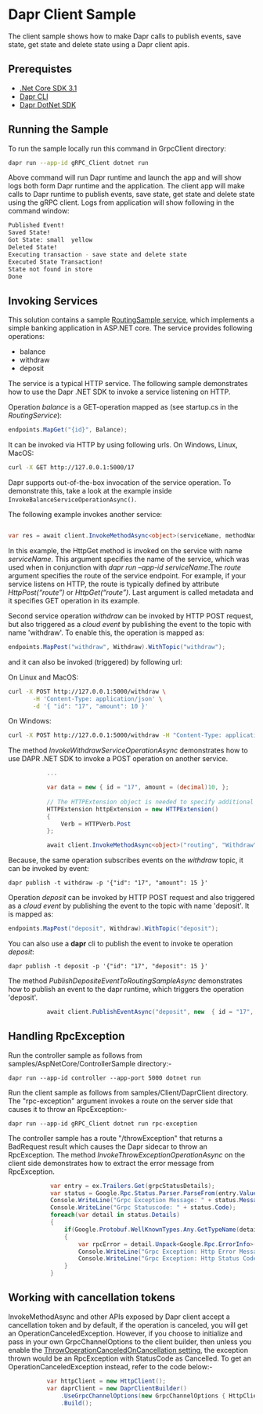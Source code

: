 # Dapr Client Sample
The client sample shows how to make Dapr calls to publish events, save state, get state and delete state using a Dapr client apis. 

## Prerequistes
* [.Net Core SDK 3.1](https://dotnet.microsoft.com/download)
* [Dapr CLI](https://github.com/dapr/cli)
* [Dapr DotNet SDK](https://github.com/dapr/dotnet-sdk)


 ## Running the Sample

 To run the sample locally run this command in GrpcClient directory:
 ```sh
 dapr run --app-id gRPC_Client dotnet run
 ```

 Above command will run Dapr runtime and launch the app and will show logs both form Dapr runtime and the application. The client app will make calls to Dapr runtime to publish events, save state, get state and delete state using the gRPC client.
 Logs from application will show following in the command window:
```sh
Published Event!
Saved State!
Got State: small  yellow
Deleted State!
Executing transaction - save state and delete state
Executed State Transaction!
State not found in store
Done
 ```

## Invoking Services
This solution contains a sample [RoutingSample service](../../AspNetCore/RoutingSample), which implements a simple banking application in ASP.NET core.
The service provides following operations:
- balance
- withdraw
- deposit

The service is a typical HTTP service. The following sample demonstrates how to use the Dapr .NET SDK to invoke a service listening on HTTP.

Operation *balance* is a GET-operation mapped as (see startup.cs in the *RoutingService*):
 ```c#
 endpoints.MapGet("{id}", Balance);
 ```

It can be invoked via HTTP by using following urls.
On Windows, Linux, MacOS:
 ```sh
curl -X GET http://127.0.0.1:5000/17
 ```

Dapr supports out-of-the-box invocation of the service operation.
To demonstrate this, take a look at the example inside `InvokeBalanceServiceOperationAsync()`.

The following example invokes another service:

```c#

var res = await client.InvokeMethodAsync<object>(serviceName, methodName);
```

In this example, the HttpGet method is invoked on the service with name *serviceName*. This argument specifies the name of the service, which was used when in conjunction with *dapr run –app-id serviceName*.The *route* argument specifies the route of the service endpoint.
For example, if your service listens on HTTP, the route is typically defined by attribute *HttpPost(“route”)* or *HttpGet(“route”)*. Last argument is called metadata and it specifies GET operation in its example.


Second service operation *withdraw* can be invoked by HTTP POST request, but also triggered as a *cloud event* by publishing the event to the topic with name 'withdraw'.
To enable this, the operation is mapped as:
 ```c#
endpoints.MapPost("withdraw", Withdraw).WithTopic("withdraw");
 ```
and it can also be invoked (triggered) by following url:

On Linux and MacOS:
 ```sh
curl -X POST http://127.0.0.1:5000/withdraw \
        -H 'Content-Type: application/json' \
        -d '{ "id": "17", "amount": 10 }'
 ```
On Windows:
 ```sh
curl -X POST http://127.0.0.1:5000/withdraw -H "Content-Type: application/json" -d "{ \"id\": \"17\", \"amount\": 1 }"
 ```


The method *InvokeWithdrawServiceOperationAsync* demonstrates how to use DAPR .NET SDK to invoke a POST operation on another service.

 ```c#        
            ...

            var data = new { id = "17", amount = (decimal)10, };
            
            // The HTTPExtension object is needed to specify additional information such as the HTTP verb and an optional query string, because the receiving service is listening on HTTP.  If it were listening on gRPC, it is not needed.
            HTTPExtension httpExtension = new HTTPExtension()
            {
                Verb = HTTPVerb.Post
            };

            await client.InvokeMethodAsync<object>("routing", "Withdraw", data, httpExtension);
 ```

Because, the same operation subscribes events on the *withdraw* topic, it can be invoked by event:
``` 
dapr publish -t withdraw -p '{"id": "17", "amount": 15 }'
``` 

Operation *deposit* can be invoked by HTTP POST request and also triggered as a *cloud event* by publishing the event to the topic with name 'deposit'.
It is mapped as:
 ```c#
endpoints.MapPost("deposit", Withdraw).WithTopic("deposit");
 ```
You can also use a **dapr** cli to publish the event to invoke te operation *deposit*: 
``` 
dapr publish -t deposit -p '{"id": "17", "deposit": 15 }'
 ``` 

The method *PublishDepositeEventToRoutingSampleAsync* demonstrates how to publish an event to the dapr runtime, which triggers the operation 'deposit'.
 ```c#
            await client.PublishEventAsync("deposit", new  { id = "17", amount = (decimal)10, });          
 ```


## Handling RpcException

Run the controller sample as follows from samples/AspNetCore/ControllerSample directory:-
```
dapr run --app-id controller --app-port 5000 dotnet run
```

Run the client sample as follows from samples/Client/DaprClient directory. The "rpc-exception" argument invokes a route on the server side that causes it to throw an RpcException:-
```
dapr run --app-id gRPC_Client dotnet run rpc-exception
```

The controller sample has a route "/throwException" that returns a BadRequest result which causes the Dapr sidecar to throw an RpcException. The method *InvokeThrowExceptionOperationAsync* on the client side demonstrates how to extract the error message from RpcException.
```c#
            var entry = ex.Trailers.Get(grpcStatusDetails);
            var status = Google.Rpc.Status.Parser.ParseFrom(entry.ValueBytes);
            Console.WriteLine("Grpc Exception Message: " + status.Message);
            Console.WriteLine("Grpc Statuscode: " + status.Code);
            foreach(var detail in status.Details)
            {
                if(Google.Protobuf.WellKnownTypes.Any.GetTypeName(detail.TypeUrl) == grpcErrorInfoDetail)
                {
                    var rpcError = detail.Unpack<Google.Rpc.ErrorInfo>();
                    Console.WriteLine("Grpc Exception: Http Error Message: " + rpcError.Metadata[daprErrorInfoHTTPErrorMetadata]);
                    Console.WriteLine("Grpc Exception: Http Status Code: " + rpcError.Metadata[daprErrorInfoHTTPCodeMetadata]);
                }
            }
 ```

 ## Working with cancellation tokens

 InvokeMethodAsync and other APIs exposed by Dapr client accept a cancellation token and by default, if the operation is canceled, you will get an OperationCanceledException. However, if you choose to initialize and pass in your own GrpcChannelOptions to the client builder, then unless you enable the [ThrowOperationCanceledOnCancellation setting](https://grpc.github.io/grpc/csharp-dotnet/api/Grpc.Net.Client.GrpcChannelOptions.html#Grpc_Net_Client_GrpcChannelOptions_ThrowOperationCanceledOnCancellation), the exception thrown would be an RpcException with StatusCode as Cancelled. To get an OperationCanceledException instead, refer to the code below:-
 ```c#
            var httpClient = new HttpClient();
            var daprClient = new DaprClientBuilder()
                .UseGrpcChannelOptions(new GrpcChannelOptions { HttpClient = httpClient, ThrowOperationCanceledOnCancellation = true })
                .Build();
```